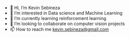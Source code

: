 - 👋 Hi, I’m Kevin Sebineza
- 👀 I’m interested in Data science and Machine Learning
- 🌱 I’m currently learning reinforcement learning
- 💞️ I’m looking to collaborate on computer vision projects
- 📫 How to reach me kevin.sebineza@gmail.com

<!---
9kevin/9kevin is a ✨ special ✨ repository because its `README.md` (this file) appears on your GitHub profile.
You can click the Preview link to take a look at your changes.
--->
